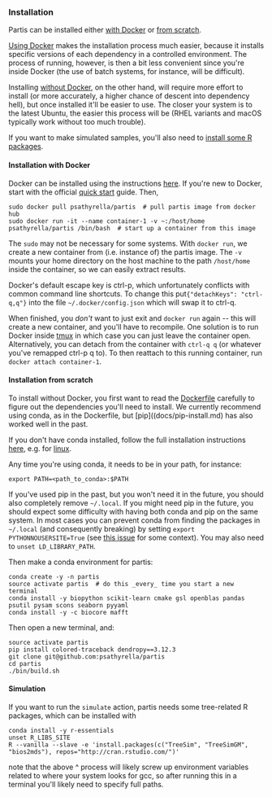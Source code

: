### Installation

Partis can be installed either [with Docker](#installation-with-docker) or [from scratch](#installation-from-scratch).

[Using Docker](#installation-with-docker) makes the installation process much easier, because it installs specific versions of each dependency in a controlled environment. The process of running, however, is then a bit less convenient since you're inside Docker (the use of batch systems, for instance, will be difficult).

Installing [without Docker](#installation-from-scratch), on the other hand, will require more effort to install (or more accurately, a higher chance of descent into dependency hell), but once installed it'll be easier to use. The closer your system is to the latest Ubuntu, the easier this process will be (RHEL variants and macOS typically work without too much trouble).

If you want to make simulated samples, you'll also need to [install some R packages](#simulation).

#### Installation with Docker

Docker can be installed using the instructions [here](https://docs.docker.com). If you're new to Docker, start with the official [quick start](https://docs.docker.com/get-started/) guide. Then,

```
sudo docker pull psathyrella/partis  # pull partis image from docker hub
sudo docker run -it --name container-1 -v ~:/host/home psathyrella/partis /bin/bash  # start up a container from this image
```
The `sudo` may not be necessary for some systems. With `docker run`, we create a new container from (i.e. instance of) the partis image. The `-v` mounts your home directory on the host machine to the path `/host/home` inside the container, so we can easily extract results.

Docker's default escape key is ctrl-p, which unfortunately conflicts with common command line shortcuts. To change this put`{"detachKeys": "ctrl-q,q"}` into the file `~/.docker/config.json` which will swap it to ctrl-q.

When finished, you _don't_ want to just exit and `docker run` again -- this will create a new container, and you'll have to recompile.
One solution is to run Docker inside [tmux](https://hackernoon.com/a-gentle-introduction-to-tmux-8d784c404340?gi=70388a0228fb) in which case you can just leave the container open.
Alternatively, you can detach from the container with `ctrl-q q` (or whatever you've remapped ctrl-p q to).
To then reattach to this running container, run `docker attach container-1`.

#### Installation from scratch

To install without Docker, you first want to read the [Dockerfile](../Dockerfile) carefully to figure out the dependencies you'll need to install.
We currently recommend using conda, as in the Dockerfile, but [pip]((docs/pip-install.md) has also worked well in the past.

If you don't have conda installed, follow the full installation instructions [here](https://docs.anaconda.com/anaconda/install/), e.g. for [linux](https://docs.anaconda.com/anaconda/install/linux).

Any time you're using conda, it needs to be in your path, for instance:
```
export PATH=<path_to_conda>:$PATH
```
If you've used pip in the past, but you won't need it in the future, you should also completely remove `~/.local`.
If you might need pip in the future, you should expect some difficulty with having both conda and pip on the same system.
In most cases you can prevent conda from finding the packages in `~/.local` (and consequently breaking) by setting `export PYTHONNOUSERSITE=True` (see [this issue](https://github.com/conda/conda/issues/448) for some context).
You may also need to `unset LD_LIBRARY_PATH`.

Then make a conda environment for partis:

```
conda create -y -n partis
source activate partis  # do this _every_ time you start a new terminal
conda install -y biopython scikit-learn cmake gsl openblas pandas psutil pysam scons seaborn pyyaml
conda install -y -c biocore mafft
```

Then open a new terminal, and:

```
source activate partis
pip install colored-traceback dendropy==3.12.3
git clone git@github.com:psathyrella/partis
cd partis
./bin/build.sh
```

#### Simulation

If you want to run the `simulate` action, partis needs some tree-related R packages, which can be installed with

```
conda install -y r-essentials
unset R_LIBS_SITE
R --vanilla --slave -e 'install.packages(c("TreeSim", "TreeSimGM", "bios2mds"), repos="http://cran.rstudio.com/")'
```

note that the above ^ process will likely screw up environment variables related to where your system looks for gcc, so after running this in a terminal you'll likely need to specify full paths.
